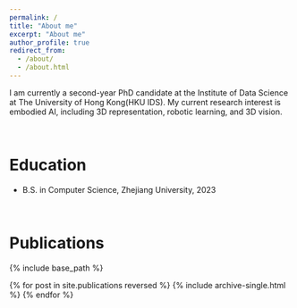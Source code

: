 ```yaml
---
permalink: /
title: "About me"
excerpt: "About me"
author_profile: true
redirect_from: 
  - /about/
  - /about.html
---
```


I am currently a second-year PhD candidate at the Institute of Data Science at The University of Hong Kong(HKU IDS). My current research interest is embodied AI, including 3D representation, robotic learning, and 3D vision.

<br />

Education
======
* B.S. in Computer Science, Zhejiang University, 2023

<br />

Publications
=======
{% include base_path %}

{% for post in site.publications reversed %}
  {% include archive-single.html %}
{% endfor %}
